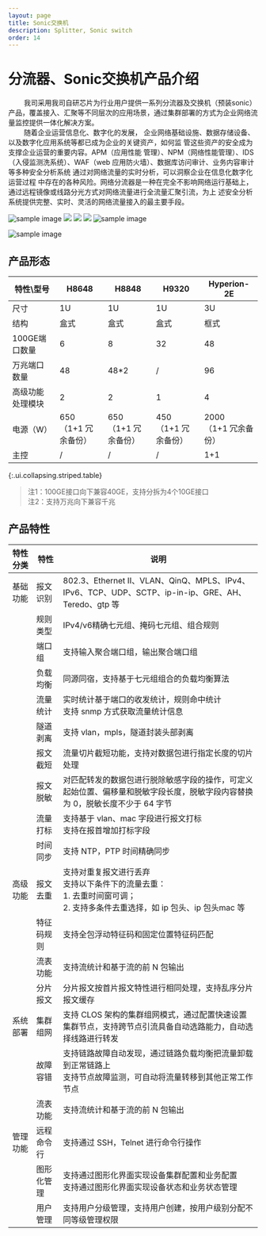 ```yaml
---
layout: page
title: Sonic交换机
description: Splitter, Sonic switch
order: 14
---
```


# 分流器、Sonic交换机产品介绍

&nbsp;&nbsp;&nbsp;&nbsp;&nbsp;&nbsp;&nbsp;&nbsp;我司采用我司自研芯片为行业用户提供一系列分流器及交换机（预装sonic）产品，覆盖接入、汇聚等不同层次的应用场景，通过集群部署的方式为企业网络流量监控提供一体化解决方案。<br>
&nbsp;&nbsp;&nbsp;&nbsp;&nbsp;&nbsp;&nbsp;&nbsp;随着企业运营信息化、数字化的发展， 企业网络基础设施、数据存储设备、以及数字化应用系统等都已成为企业的关键资产，如何监 管这些资产的安全成为支撑企业运营的重要内容。APM（应用性能 管理）、NPM（网络性能管理）、IDS（入侵监测洗系统）、WAF（web 应用防火墙）、数据库访问审计、业务内容审计等多种安全分析系统 通过对网络流量的实时分析，可以洞察企业在信息化数字化运营过程 中存在的各种风险。网络分流器是一种在完全不影响网络运行基础上，通过远程镜像或线路分光方式对网络流量进行全流量汇聚引流，为上 述安全分析系统提供完整、实时、灵活的网络流量接入的最主要手段。<br>

![sample image](image1.png "展示图")
<img src="image1.png" wwidth="30%"> <img src="image2.png" wwidth="30%"> <img src="image2.png" wwidth="30%">
![sample image](image2.png "展示图")

![sample image](image2.png "展示图")

## 产品形态

| 特性\型号       | H8648 | H8848 | H9320 | Hyperion-2E |
|-----------------|-------|-------|-------|-------------|
| 尺寸            | 1U    | 1U    | 1U    | 3U          |
| 结构            | 盒式  | 盒式  | 盒式  | 框式        |
| 100GE端口数量   | 6     | 8     | 32    | 48          |
| 万兆端口数量    | 48    | 48*2   | /     | 96          |
| 高级功能处理模块 | 2     | 2     | 1     | 4           |
| 电源（W）       | 650<br>（1+1 冗余备份）   | 650<br>（1+1 冗余备份）   | 450<br>（1+1 冗余备份）   | 2000<br>（1+1 冗余备份）        |
| 主控            | /     | /     | /     | 1+1         |
{:.ui.collapsing.striped.table}
> 注1：100GE接口向下兼容40GE，支持分拆为4个10GE接口  
> 注2：支持万兆向下兼容千兆

## 产品特性

| 特性分类 | 特性        | 说明                                                                 |
|----------|-------------|----------------------------------------------------------------------|
| 基础功能 | 报文识别    | 802.3、Ethernet II、VLAN、QinQ、MPLS、IPv4、IPv6、TCP、UDP、SCTP、ip-in-ip、GRE、AH、 Teredo、gtp 等     |
|  | 规则类型    | IPv4/v6精确七元组、掩码七元组、组合规则                              |
|  | 端口组    | 支持输入聚合端口组，输出聚合端口组                                       |
|  | 负载均衡    | 同源同宿，支持基于七元组组合的负载均衡算法                                               |
|  | 流量统计    | 实时统计基于端口的收发统计，规则命中统计<br>支持 snmp 方式获取流量统计信息             |
|  | 隧道剥离    |   支持 vlan，mpls，隧道封装头部剥离           |                                                             |
|  | 报文截短      | 流量切片截短功能，支持对数据包进行指定长度的切片处理                        |
|  | 报文脱敏    | 对匹配转发的数据包进行脱除敏感字段的操作，可定义起始位置、偏移量和脱敏字段长度，脱敏字段内容替换为 0，脱敏长度不少于 64 字节                       |
|  | 流量打标  | 支持基于 vlan、mac 字段进行报文打标<br>支持在报首增加打标字段                                 |
|  | 时间同步      | 支持 NTP，PTP 时间精确同步                                     |
| 高级功能 | 报文去重      | 支持对重复报文进行丢弃<br>支持以下条件下的流量去重：<br>1. 去重时间窗可调；<br>2. 支持多条件去重选择，如 ip 包头、ip 包头mac 等         |
|  | 特征码规则    | 支持全包浮动特征码和固定位置特征码匹配                                                      |
|  | 流表功能    | 支持流统计和基于流的前 N 包输出                                     |
|  | 分片报文      | 分片报文按首片报文特性进行相同处理，支持乱序分片报文缓存                                   |
| 系统部署 | 集群组网      | 支持 CLOS 架构的集群组网模式，通过配置快速设置集群节点，支持跨节点引流具备自动选路能力，自动选择线路进行转发         |
|  | 故障容错    | 支持链路故障自动发现，通过链路负载均衡把流量卸载到正常链路上<br>支持节点故障监测，可自动将流量转移到其他正常工作节点                                                      |
|  | 流表功能    | 支持流统计和基于流的前 N 包输出                                     |
| 管理功能 | 远程命令行      | 支持通过 SSH，Telnet 进行命令行操作                                   |
|  | 图形化管理      | 支持通过图形化界面实现设备集群配置和业务配置<br>支持通过图形化界面实现设备状态和业务状态管理                                   |
|  | 用户管理      | 支持用户分级管理，支持用户创建，按用户级别分配不同等级管理权限                                   |